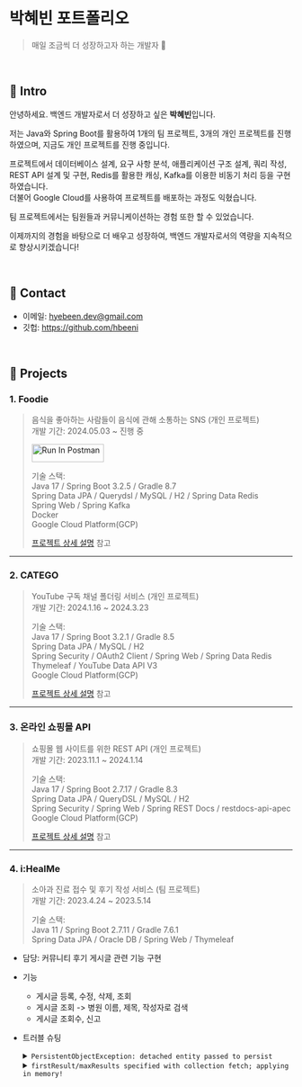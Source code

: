 # 박혜빈 포트폴리오
> 매일 조금씩 더 성장하고자 하는 개발자 :seedling:

<br>

## :pushpin: Intro
안녕하세요. 백엔드 개발자로서 더 성장하고 싶은 **박혜빈**입니다.

저는 Java와 Spring Boot를 활용하여 1개의 팀 프로젝트, 3개의 개인 프로젝트를 진행하였으며, 지금도 개인 프로젝트를 진행 중입니다.

프로젝트에서 데이터베이스 설계, 요구 사항 분석, 애플리케이션 구조 설계, 쿼리 작성, REST API 설계 및 구현, Redis를 활용한 캐싱, Kafka를 이용한 비동기 처리 등을 구현하였습니다.  
더불어 Google Cloud를 사용하여 프로젝트를 배포하는 과정도 익혔습니다.

팀 프로젝트에서는 팀원들과 커뮤니케이션하는 경험 또한 할 수 있었습니다.

이제까지의 경험을 바탕으로 더 배우고 성장하여, 백엔드 개발자로서의 역량을 지속적으로 향상시키겠습니다!

<br>

## :pushpin: Contact
- 이메일: hyebeen.dev@gmail.com
- 깃헙: https://github.com/hbeeni

<br>

## :pushpin: Projects

### 1. Foodie  
>음식을 좋아하는 사람들이 음식에 관해 소통하는 SNS (개인 프로젝트)  
>개발 기간: 2024.05.03 ~ 진행 중
>  
>[<img src="https://run.pstmn.io/button.svg" alt="Run In Postman" style="width: 128px; height: 32px;">](https://app.getpostman.com/run-collection/33257914-bc5771f6-782f-4ba7-9d86-e241a8c93390?action=collection%2Ffork&source=rip_markdown&collection-url=entityId%3D33257914-bc5771f6-782f-4ba7-9d86-e241a8c93390%26entityType%3Dcollection%26workspaceId%3Db20809e7-06eb-481b-9afa-325739d7827c)
>  
>기술 스택:  
>Java 17 / Spring Boot 3.2.5 / Gradle 8.7  
>Spring Data JPA / Querydsl / MySQL / H2 / Spring Data Redis  
>Spring Web / Spring Kafka  
>Docker  
>Google Cloud Platform(GCP)  
>  
>[프로젝트 상세 설명](https://github.com/hbeeni/foodie-server) 참고  

---

### 2. CATEGO
>YouTube 구독 채널 폴더링 서비스 (개인 프로젝트)  
>개발 기간: 2024.1.16 ~ 2024.3.23  
>  
>기술 스택:  
>Java 17 / Spring Boot 3.2.1 / Gradle 8.5  
>Spring Data JPA / MySQL / H2  
>Spring Security / OAuth2 Client / Spring Web / Spring Data Redis  
>Thymeleaf / YouTube Data API V3  
>Google Cloud Platform(GCP)  
>  
>[프로젝트 상세 설명](https://github.com/hbeeni/catego) 참고

---

### 3. 온라인 쇼핑몰 API
>쇼핑몰 웹 사이트를 위한 REST API (개인 프로젝트)  
>개발 기간: 2023.11.1 ~ 2024.1.14  
>  
>기술 스택:  
>Java 17 / Spring Boot 2.7.17 / Gradle 8.3  
>Spring Data JPA / QueryDSL / MySQL / H2  
>Spring Security / Spring Web / Spring REST Docs / restdocs-api-apec  
>Google Cloud Platform(GCP)  
>  
>[프로젝트 상세 설명](https://github.com/hbeeni/online-store) 참고

---

### 4. i:HealMe
>소아과 진료 접수 및 후기 작성 서비스 (팀 프로젝트)  
>개발 기간: 2023.4.24 ~ 2023.5.14  
>  
>기술 스택:  
>Java 11 / Spring Boot 2.7.11 / Gradle 7.6.1  
>Spring Data JPA / Oracle DB / Spring Web / Thymeleaf

- 담당: 커뮤니티 후기 게시글 관련 기능 구현
- 기능
  - 게시글 등록, 수정, 삭제, 조회
  - 게시글 조회 -> 병원 이름, 제목, 작성자로 검색
  - 게시글 조회수, 신고
- 트러블 슈팅

  <details>
  <summary><code>PersistentObjectException: detached entity passed to persist</code></summary>
  <div markdown="1">
  
  - 문제: Post 저장 시 이미 저장된 User를 또 저장하기 때문에 문제가 발생함
  - 해결: `cascade = CascadeType.ALL` 설정을 삭제함
  
  </div>
  </details>

  <details>
  <summary><code>firstResult/maxResults specified with collection fetch; applying in memory!</code></summary>
  <div markdown="1">
  
  - 문제: `Post` 조회 시 `Comment` fetch join과 pagination을 같이 사용했음 -> 이 때 모든 데이터를 전부 가져와 메모리에서 걸러내서 문제가 발생함
  - 해결: Batch size를 설정함
    ```java
    public class Post {

        //...
    
        @OneToMany(mappedBy = "post", orphanRemoval = true, fetch = FetchType.LAZY)
        @BatchSize(size = 10) //추가
        private List<Comment> comments = new ArrayList<>();
    }
    ```
    
  </div>
  </details>
